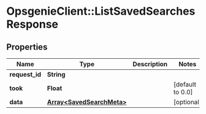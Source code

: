 # OpsgenieClient::ListSavedSearchesResponse

## Properties
Name | Type | Description | Notes
------------ | ------------- | ------------- | -------------
**request_id** | **String** |  | 
**took** | **Float** |  | [default to 0.0]
**data** | [**Array&lt;SavedSearchMeta&gt;**](SavedSearchMeta.md) |  | [optional] 



